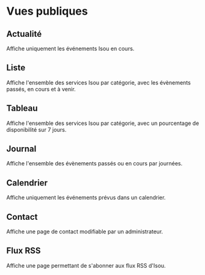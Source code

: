 # <span id="vues"></span>Vues publiques

## <span id="actualite"></span>Actualité
Affiche uniquement les événements Isou en cours.

## <span id="liste"></span>Liste
Affiche l'ensemble des services Isou par catégorie, avec les évènements passés, en cours et à venir.

## <span id="tableau"></span>Tableau
Affiche l'ensemble des services Isou par catégorie, avec un pourcentage de disponibilité sur 7 jours.

## <span id="journal"></span>Journal
Affiche l'ensemble des évènements passés ou en cours par journées.

## <span id="calendrier"></span>Calendrier
Affiche uniquement les événements prévus dans un calendrier.

## <span id="contact"></span>Contact
Affiche une page de contact modifiable par un administrateur.

## <span id="rss"></span>Flux RSS
Affiche une page permettant de s'abonner aux flux RSS d'Isou.
